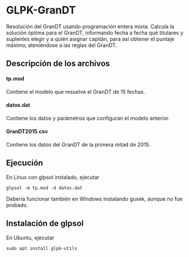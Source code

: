 # GLPK-GranDT
Resolución del GranDT usando programación entera mixta. Calcula la solución óptima para el GranDT, informando fecha a fecha qué titulares y suplentes elegir y a quién asignar capitán, para así obtener el puntaje máximo, ateniéndose a las reglas del GranDT.

## Descripción de los archivos
#### tp.mod
Contiene el modelo que resuelve el GranDT de 15 fechas.

#### datos.dat
Contiene los datos y parámetros que configuran el modelo anterior.

#### GranDT2015.csv
Contiene los datos del GranDT de la primera mitad de 2015.

## Ejecución
En Linux con glpsol instalado, ejecutar
```
glpsol -m tp.mod -d datos.dat
```

Debería funcionar también en Windows instalando gusek, aunque no fue probado.

## Instalación de glpsol
En Ubuntu, ejecutar
```
sudo apt install glpk-utils
```
